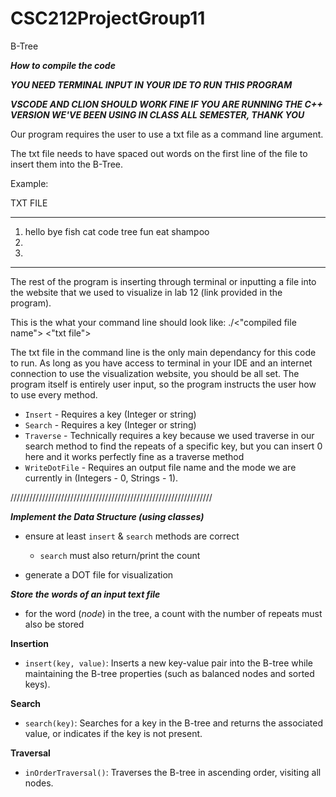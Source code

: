 # CSC212ProjectGroup11
B-Tree

**_How to compile the code_**

**_YOU NEED TERMINAL INPUT IN YOUR IDE TO RUN THIS PROGRAM_**

**_VSCODE AND CLION SHOULD WORK FINE IF YOU ARE RUNNING THE C++ VERSION WE'VE BEEN USING IN CLASS ALL SEMESTER, THANK YOU_**

Our program requires the user to use a txt file as a command line argument. 

The txt file needs to have spaced out words on the first line of the file to insert them into the B-Tree.

Example:

TXT FILE
______________________________________________________
1. hello bye fish cat code tree fun eat shampoo      
2.                                                   
3.                                                   
______________________________________________________

The rest of the program is inserting through terminal or inputting a file into the website that we used to visualize in lab 12 (link provided in the program).

This is the what your command line should look like:
./<"compiled file name"> <"txt file">

The txt file in the command line is the only main dependancy for this code to run. As long as you have access to terminal in your IDE and an internet connection to use the visualization website, you should be all set. The program itself is entirely user input, so the program instructs the user how to use every method.

- `Insert` - Requires a key (Integer or string) 
- `Search` - Requires a key (Integer or string) 
- `Traverse` - Technically requires a key because we used traverse in our search method to find the repeats of a specific key, but you can insert 0 here and it works perfectly fine as a traverse method 
- `WriteDotFile` - Requires an output file name and the mode we are currently in (Integers - 0, Strings - 1). 



////////////////////////////////////////////////////////////////

**_Implement the Data Structure (using classes)_**

- ensure at least `insert` & `search` methods are correct
  - `search` must also return/print the count

- generate a DOT file for visualization

**_Store the words of an input text file_**

- for the word ($node$) in the tree, a count with the number of repeats must also be stored

**Insertion**
- `insert(key, value)`: Inserts a new key-value pair into the B-tree while maintaining the B-tree properties (such as balanced nodes and  sorted keys).

**Search**
- `search(key)`: Searches for a key in the B-tree and returns the associated value, or indicates if the key is not present.

**Traversal**
- `inOrderTraversal()`: Traverses the B-tree in ascending order, visiting all nodes.


